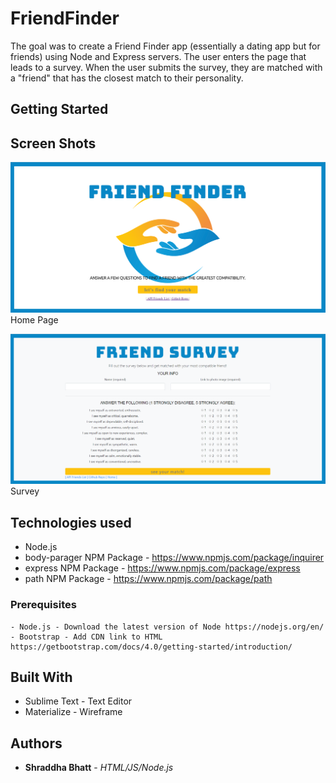 # FriendFinder

The goal was to create a Friend Finder app (essentially a dating app but for friends) using Node and Express servers. The user enters the page that leads to a survey. When the user submits the survey, they are matched with a "friend" that has the closest match to their personality.

## Getting Started

## Screen Shots

![Screen shot](app/public/Friends_Finder_Home.png)
Home Page

![Screen shot 2](app/public/Friends_Survey.png)
Survey

## Technologies used
- Node.js
- body-parager NPM Package - https://www.npmjs.com/package/inquirer
- express NPM Package - https://www.npmjs.com/package/express
- path NPM Package - https://www.npmjs.com/package/path

### Prerequisites

```
- Node.js - Download the latest version of Node https://nodejs.org/en/
- Bootstrap - Add CDN link to HTML https://getbootstrap.com/docs/4.0/getting-started/introduction/
```

## Built With

* Sublime Text - Text Editor
* Materialize - Wireframe

## Authors

* **Shraddha Bhatt** - *HTML/JS/Node.js* 